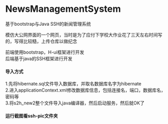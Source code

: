 # NewsManagementSystem
基于bootstrap与Java SSH的新闻管理系统

模仿大公网界面的一个网页，当时是为了应付下学校大作业花了三天左右时间写的，写得比较糙，上传仓库以做纪念

  前端使用bootstrap，H-ui框架进行开发  
  后端基于java的SSH框架进行开发  

#### 导入方式
  1.先将hibernate.sql文件导入数据库，并取名数据库名字为hibernate  
  2.进入applicationContext.xml修改数据库信息，包括连接名，端口，数据库名，密码等  
  3.将s2h_new2整个文件导入java编译器，然后启动服务，然后就OK了    

#### 运行截图看ssh-pic文件夹
